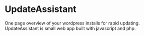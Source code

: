UpdateAssistant
===============

One page overview of your wordpress installs for rapid updating. UpdateAssistant is small web app built with javascript and php.